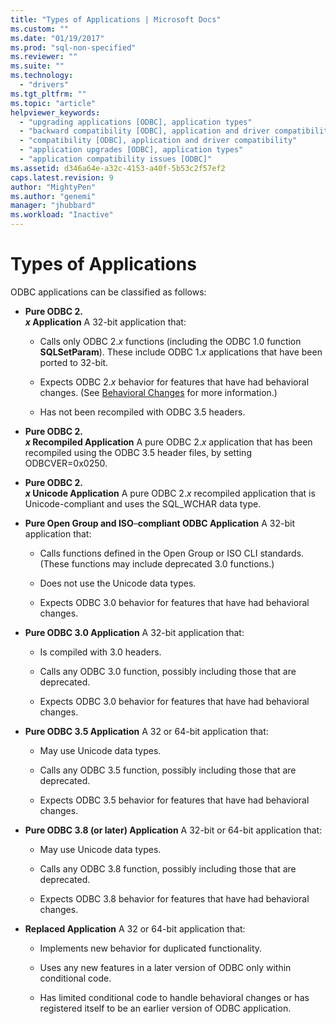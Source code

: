 ```yaml
---
title: "Types of Applications | Microsoft Docs"
ms.custom: ""
ms.date: "01/19/2017"
ms.prod: "sql-non-specified"
ms.reviewer: ""
ms.suite: ""
ms.technology: 
  - "drivers"
ms.tgt_pltfrm: ""
ms.topic: "article"
helpviewer_keywords: 
  - "upgrading applications [ODBC], application types"
  - "backward compatibility [ODBC], application and driver compatibility"
  - "compatibility [ODBC], application and driver compatibility"
  - "application upgrades [ODBC], application types"
  - "application compatibility issues [ODBC]"
ms.assetid: d346a64e-a32c-4153-a40f-5b53c2f57ef2
caps.latest.revision: 9
author: "MightyPen"
ms.author: "genemi"
manager: "jhubbard"
ms.workload: "Inactive"
---
```

# Types of Applications
ODBC applications can be classified as follows:  
  
-   **Pure ODBC 2.**  
     ***x* Application** A 32-bit application that:  
  
    -   Calls only ODBC 2.*x* functions (including the ODBC 1.0 function **SQLSetParam**). These include ODBC 1.*x* applications that have been ported to 32-bit.  
  
    -   Expects ODBC 2.*x* behavior for features that have had behavioral changes. (See [Behavioral Changes](../../../odbc/reference/develop-app/behavioral-changes.md) for more information.)  
  
    -   Has not been recompiled with ODBC 3.5 headers.  
  
-   **Pure ODBC 2.**  
     ***x* Recompiled Application** A pure ODBC 2.*x* application that has been recompiled using the ODBC 3.5 header files, by setting ODBCVER=0x0250.  
  
-   **Pure ODBC 2.**  
     ***x* Unicode Application** A pure ODBC 2.*x* recompiled application that is Unicode-compliant and uses the SQL_WCHAR data type.  
  
-   **Pure Open Group and ISO**–**compliant ODBC Application** A 32-bit application that:  
  
    -   Calls functions defined in the Open Group or ISO CLI standards. (These functions may include deprecated 3.0 functions.)  
  
    -   Does not use the Unicode data types.  
  
    -   Expects ODBC 3.0 behavior for features that have had behavioral changes.  
  
-   **Pure ODBC 3.0 Application** A 32-bit application that:  
  
    -   Is compiled with 3.0 headers.  
  
    -   Calls any ODBC 3.0 function, possibly including those that are deprecated.  
  
    -   Expects ODBC 3.0 behavior for features that have had behavioral changes.  
  
-   **Pure ODBC 3.5 Application** A 32 or 64-bit application that:  
  
    -   May use Unicode data types.  
  
    -   Calls any ODBC 3.5 function, possibly including those that are deprecated.  
  
    -   Expects ODBC 3.5 behavior for features that have had behavioral changes.  
  
-   **Pure ODBC 3.8 (or later) Application** A 32-bit or 64-bit application that:  
  
    -   May use Unicode data types.  
  
    -   Calls any ODBC 3.8 function, possibly including those that are deprecated.  
  
    -   Expects ODBC 3.8 behavior for features that have had behavioral changes.  
  
-   **Replaced Application** A 32 or 64-bit application that:  
  
    -   Implements new behavior for duplicated functionality.  
  
    -   Uses any new features in a later version of ODBC only within conditional code.  
  
    -   Has limited conditional code to handle behavioral changes or has registered itself to be an earlier version of ODBC application.
